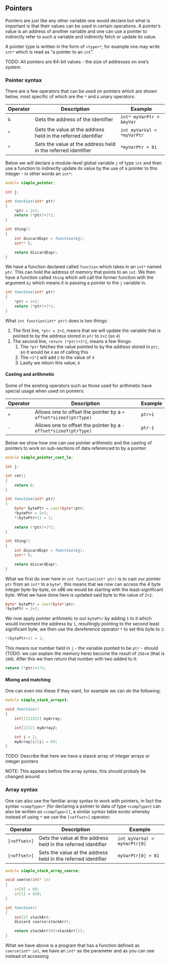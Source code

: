 ## Pointers

Pointers are just like any other variable one would declare but what is
important is that their values can be used in certain operations. A
pointer’s value is an address of another variable and one can use a
pointer to indirectly refer to such a variable and indirectly fetch or
update its value.

A pointer type is written in the form of `<type>*`, for example one may
write `int*` which is read as “a pointer to an `int`”.

TODO: All pointers are 64-bit values - the size of addresses on one’s
system.

### Pointer syntax

There are a few operators that can be used on pointers which are shown
below, most specific of which are the `*` and `&` unary operators:

| Operator | Description                                                   | Example                    |
|----------|---------------------------------------------------------------|----------------------------|
| `&`      | Gets the address of the identifier                            | `int* myVarPtr = &myVar`   |
| `*`      | Gets the value at the address held in the referred identifier | `int myVarVal = *myVarPtr` |
| `*`      | Sets the value at the address held in the referred identifier | `*myVarPtr = 81`           |

Below we will declare a module-level global variable `j` of type `int`
and then use a function to indirectly update its value by the use of a
pointer to this integer - in other words an `int*`:

``` d
module simple_pointer;

int j;

int function(int* ptr)
{
    *ptr = 2+2;
    return (*ptr)+1*2;
}

int thing()
{
    int discardExpr = function(&j);
    int** l;

    return discardExpr;
}
```

We have a function declared called `function` which takes in an `int*`
named `ptr`. This can hold the address of memory that points to an
`int`. We then have a function called `thing` which will call the former
function with the argument `&j` which means it is passing a pointer to
the `j` variable in.

``` d
int function(int* ptr)
{
    *ptr = 2+2;
    return (*ptr)+1*2;
}
```

What `int function(int* ptr)` does is two things:

1.  The first line, `*ptr = 2+2`, means that we will update the variable
    that is pointed to by the address stored in `ptr` to `2+2` (so `4`)
2.  The second line, `return (*ptr)+1*2`, means a few things:
    1.  The `*ptr` fetches the value pointed to by the address stored in
        `ptr`, so it would be `4` as of calling this
    2.  The `+1*2` will add `2` to the value of `4`
    3.  Lastly we return this value; `6`

#### Casting and arithmetic

Some of the existing operators such as those used for arithmetic have
special usage when used on pointers:

| Operator | Description                                                      | Example |
|----------|------------------------------------------------------------------|---------|
| `+`      | Allows one to offset the pointer by a `+ offset*sizeof(ptrType)` | `ptr+1` |
| `-`      | Allows one to offset the pointer by a `- offset*sizeof(ptrType)` | `ptr-1` |

Below we show how one can use pointer arithmetic and the casting of
pointers to work on sub-sections of data referenced to by a pointer:

``` d
module simple_pointer_cast_le;

int j;

int ret()
{
    return 0;
}

int function(int* ptr)
{
    byte* bytePtr = cast(byte*)ptr;
    *bytePtr = 2+2;
    *(bytePtr+1) = 1;
    
    return (*ptr)+1*2;
}

int thing()
{
    int discardExpr = function(&j);
    int** l;

    return discardExpr;
}
```

What we first do over here in `int function(int* ptr)` is to cast our
pointer `ptr` from an `int*` to a `byte*`, this means that we now can
access the 4 byte integer byte-by-byte, on x86 we would be starting with
the least-significant byte. What we have done here is updated said byte
to the value of `2+2`:

``` d
byte* bytePtr = cast(byte*)ptr;
*bytePtr = 2+2;
```

We now apply pointer arithmetic to our `bytePtr` by adding `1` to it
which would increment the address by `1`, resultingly pointing to the
second least significant byte, we then use the dereference operator `*`
to set this byte to `1`:

``` d
*(bytePtr+1) = 1;
```

This means our number held in `j` - the variable pointed to be `ptr` -
should (TODO: we can explain the memory here) become the result of
`256+4` (that is `260`). After this we then return that number with two
added to it:

``` d
return (*ptr)+1*2;
```

#### Mixing and matching

One can even mix these if they want, for example we can do the
following:

``` d
module simple_stack_arrays3;

void function()
{
    int[][22222] myArray;

    int[2][2] myArray2;

    int i = 2;
    myArray[i][i] = 69;
}
```

TODO: Describe that here we have a staxck array of integer arrays or
integer pointers

NOTE: This appears before the array syntax, this should probaly be
changed around

### Array syntax

One can also use the familiar array syntax to work with pointers, in
fact the syntax `<compType>*` (for declaring a pointer to data of type
`<compType>`) can also be written as `<compType>[]`, a similar syntax
table exists whereby instead of using `*` we use the `[<offset>]`
operator:

| Operator     | Description                                                   | Example                      |
|--------------|---------------------------------------------------------------|------------------------------|
| `[<offset>]` | Gets the value at the address held in the referred identifier | `int myVarVal = myVarPtr[0]` |
| `[<offset>]` | Sets the value at the address held in the referred identifier | `myVarPtr[0] = 81`           |

``` d
module simple_stack_array_coerce;

void coerce(int* in)
{
    in[0] = 69;
    in[1] = 420;
}

int function()
{
    int[2] stackArr;
    discard coerce(stackArr);

    return stackArr[0]+stackArr[1];
}
```

What we have above is a program that has a function defined as
`coerce(int* in)`, we have an `int*` as the parameter and as you can see
instead of accessing
